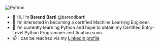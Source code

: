 ![Python](https://img.shields.io/badge/python-3670A0?style=for-the-badge&logo=python&logoColor=ffdd54)

- 👋 Hi, I’m **Barend Bartl** @barendbartl
- 👀 I’m interested in becoming a certified Machine Learning Engineer. 
- 🌱 I’m currently learning Python and hope to obtain my Certified Entry-Level Python Programmer certification soon.
- 📫 I can be reached via my [LinkedIn profile](https://www.linkedin.com/in/barend-bartl-226108144/)

<!---
barendbartl/barendbartl is a ✨ special ✨ repository because its `README.md` (this file) appears on your GitHub profile.
You can click the Preview link to take a look at your changes.
--->
